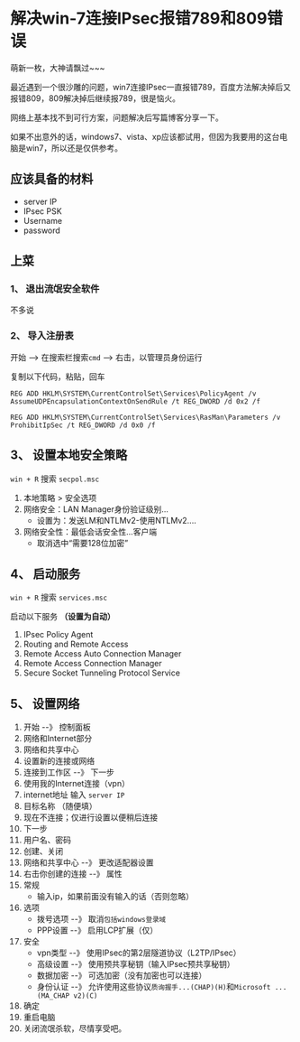 # 解决win-7连接IPsec报错789和809错误

萌新一枚，大神请飘过~~~   

最近遇到一个很沙雕的问题，win7连接IPsec一直报错789，百度方法解决掉后又报错809，809解决掉后继续报789，很是恼火。  

网络上基本找不到可行方案，问题解决后写篇博客分享一下。

如果不出意外的话，windows7、vista、xp应该都试用，但因为我要用的这台电脑是win7，所以还是仅供参考。

## 应该具备的材料

- server IP
- IPsec PSK
- Username
- password

## 上菜

### 1、 退出流氓安全软件

不多说

### 2、 导入注册表

开始 ——> 在搜索栏搜索`cmd` ——> 右击，以管理员身份运行  

复制以下代码，粘贴，回车

`REG ADD HKLM\SYSTEM\CurrentControlSet\Services\PolicyAgent /v AssumeUDPEncapsulationContextOnSendRule /t REG_DWORD /d 0x2 /f`  

`REG ADD HKLM\SYSTEM\CurrentControlSet\Services\RasMan\Parameters /v ProhibitIpSec /t REG_DWORD /d 0x0 /f`


## 3、 设置本地安全策略

`win + R` 搜索 `secpol.msc`

1. 本地策略 > 安全选项
2. 网络安全：LAN Manager身份验证级别...
	- 设置为：发送LM和NTLMv2-使用NTLMv2....
3. 网络安全性：最低会话安全性...客户端
	- 取消选中“需要128位加密”

## 4、 启动服务

`win + R` 搜索 `services.msc`  

启动以下服务 **（设置为自动）**  

1. IPsec Policy Agent
2. Routing and Remote Access
3. Remote Access Auto Connection Manager
4. Remote Access Connection Manager
5. Secure Socket Tunneling Protocol Service

## 5、 设置网络

1. 开始 --》 控制面板
2. 网络和Internet部分
3. 网络和共享中心
4. 设置新的连接或网络
5. 连接到工作区 --》 下一步
6. 使用我的Internet连接（vpn）
7. internet地址  输入 `server IP`
8. 目标名称 （随便填）
9. 现在不连接；仅进行设置以便稍后连接
10. 下一步
11. 用户名、密码
12. 创建、关闭
13. 网络和共享中心 --》 更改适配器设置
14. 右击你创建的连接 --》 属性
15. 常规
	- 输入ip，如果前面没有输入的话（否则忽略）
16. 选项
	- 拨号选项 --》 取消`包括windows登录域`
	- PPP设置 --》 启用LCP扩展（仅）
17. 安全
	- vpn类型 --》 使用IPsec的第2层隧道协议（L2TP/IPsec）
	- 高级设置 --》 使用预共享秘钥（输入IPsec预共享秘钥）
	- 数据加密 --》 可选加密（没有加密也可以连接）
	- 身份认证 --》 允许使用这些协议`质询握手...(CHAP)(H)`和`Microsoft ... (MA_CHAP v2)(C)`
18. 确定
19. 重启电脑
20. 关闭流氓杀软，尽情享受吧。



